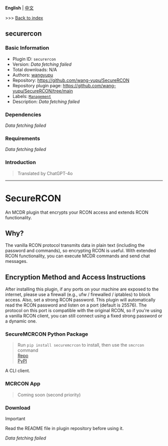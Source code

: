 **English** | [中文](readme-zh_cn.md)

\>\>\> [Back to index](/readme.md)

## securercon

### Basic Information

- Plugin ID: `securercon`
- Version: *Data fetching failed*
- Total downloads: N/A
- Authors: [wangyupu](https://github.com/wang-yupu)
- Repository: https://github.com/wang-yupu/SecureRCON
- Repository plugin page: https://github.com/wang-yupu/SecureRCON/tree/main
- Labels: [`Management`](/labels/management/readme.md)
- Description: *Data fetching failed*

### Dependencies

*Data fetching failed*

### Requirements

*Data fetching failed*

### Introduction


> Translated by ChatGPT-4o

---

# SecureRCON

An MCDR plugin that encrypts your RCON access and extends RCON functionality.

## Why?

The vanilla RCON protocol transmits data in plain text (including the password and commands), so encrypting RCON is useful. With extended RCON functionality, you can execute MCDR commands and send chat messages.

## Encryption Method and Access Instructions

After installing this plugin, if any ports on your machine are exposed to the internet, please use a firewall (e.g., ufw / firewalled / iptables) to block access. Also, set a strong RCON password. This plugin will automatically read the RCON password and listen on a port (default is 25576). The protocol on this port is compatible with the original RCON, so if you're using a vanilla RCON client, you can still connect using a fixed strong password or a dynamic one.

### SecureMCRCON Python Package

> Run `pip install securemcrcon` to install, then use the `smcrcon` command  
> [Repo](https://github.com/wang-yupu/SecureMCRCON)  
> [PyPI](https://pypi.org/project/securemcrcon/)

A CLI client.

### MCRCON App

> Coming soon (second priority)

<!-- [GitHub](https://github.com/wang-yupu/)
This app will support Windows / macOS (Coming Soon) / Linux (Coming Soon) / Android. It allows encrypted RCON connections and is also a feature-rich graphical RCON client. -->

### Download

> [!IMPORTANT]
> Read the README file in plugin repository before using it.

*Data fetching failed*

